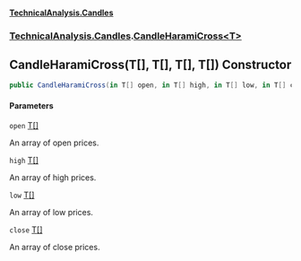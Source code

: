 #### [TechnicalAnalysis.Candles](TechnicalAnalysis.Candles.md 'TechnicalAnalysis.Candles')
### [TechnicalAnalysis.Candles](TechnicalAnalysis.Candles.md#TechnicalAnalysis.Candles 'TechnicalAnalysis.Candles').[CandleHaramiCross&lt;T&gt;](CandleHaramiCross_T_.md 'TechnicalAnalysis.Candles.CandleHaramiCross<T>')

## CandleHaramiCross(T[], T[], T[], T[]) Constructor

```csharp
public CandleHaramiCross(in T[] open, in T[] high, in T[] low, in T[] close);
```
#### Parameters

<a name='TechnicalAnalysis.Candles.CandleHaramiCross_T_.CandleHaramiCross(T[],T[],T[],T[]).open'></a>

`open` [T](CandleHaramiCross_T_.md#TechnicalAnalysis.Candles.CandleHaramiCross_T_.T 'TechnicalAnalysis.Candles.CandleHaramiCross<T>.T')[[]](https://docs.microsoft.com/en-us/dotnet/api/System.Array 'System.Array')

An array of open prices.

<a name='TechnicalAnalysis.Candles.CandleHaramiCross_T_.CandleHaramiCross(T[],T[],T[],T[]).high'></a>

`high` [T](CandleHaramiCross_T_.md#TechnicalAnalysis.Candles.CandleHaramiCross_T_.T 'TechnicalAnalysis.Candles.CandleHaramiCross<T>.T')[[]](https://docs.microsoft.com/en-us/dotnet/api/System.Array 'System.Array')

An array of high prices.

<a name='TechnicalAnalysis.Candles.CandleHaramiCross_T_.CandleHaramiCross(T[],T[],T[],T[]).low'></a>

`low` [T](CandleHaramiCross_T_.md#TechnicalAnalysis.Candles.CandleHaramiCross_T_.T 'TechnicalAnalysis.Candles.CandleHaramiCross<T>.T')[[]](https://docs.microsoft.com/en-us/dotnet/api/System.Array 'System.Array')

An array of low prices.

<a name='TechnicalAnalysis.Candles.CandleHaramiCross_T_.CandleHaramiCross(T[],T[],T[],T[]).close'></a>

`close` [T](CandleHaramiCross_T_.md#TechnicalAnalysis.Candles.CandleHaramiCross_T_.T 'TechnicalAnalysis.Candles.CandleHaramiCross<T>.T')[[]](https://docs.microsoft.com/en-us/dotnet/api/System.Array 'System.Array')

An array of close prices.